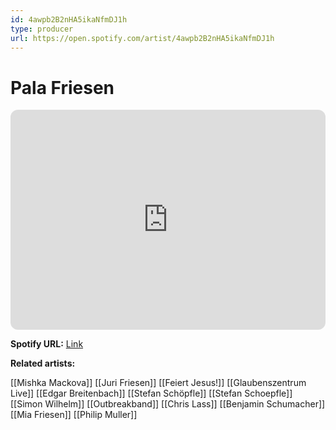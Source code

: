 ```yaml
---
id: 4awpb2B2nHA5ikaNfmDJ1h
type: producer
url: https://open.spotify.com/artist/4awpb2B2nHA5ikaNfmDJ1h
---
```

# Pala Friesen

<iframe style="border-radius:12px" src="https://open.spotify.com/embed/artist/4awpb2B2nHA5ikaNfmDJ1h" width="100%" height="352" frameBorder="0" allowfullscreen="" allow="autoplay; clipboard-write; encrypted-media; fullscreen; picture-in-picture" loading="lazy"></iframe>

**Spotify URL:** [Link](https://open.spotify.com/artist/4awpb2B2nHA5ikaNfmDJ1h)

**Related artists:**

[[Mishka Mackova]]
[[Juri Friesen]]
[[Feiert Jesus!]]
[[Glaubenszentrum Live]]
[[Edgar Breitenbach]]
[[Stefan Schöpfle]]
[[Stefan Schoepfle]]
[[Simon Wilhelm]]
[[Outbreakband]]
[[Chris Lass]]
[[Benjamin Schumacher]]
[[Mia Friesen]]
[[Philip Muller]]
